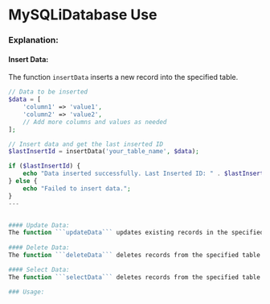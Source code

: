 # MySQLiDatabase Use

### Explanation:

#### Insert Data:
The function ```insertData``` inserts a new record into the specified table.

```php
// Data to be inserted
$data = [
    'column1' => 'value1',
    'column2' => 'value2',
    // Add more columns and values as needed
];

// Insert data and get the last inserted ID
$lastInsertId = insertData('your_table_name', $data);

if ($lastInsertId) {
    echo "Data inserted successfully. Last Inserted ID: " . $lastInsertId;
} else {
    echo "Failed to insert data.";
}
---


#### Update Data:
The function ```updateData``` updates existing records in the specified table.
        
#### Delete Data:
The function ```deleteData``` deletes records from the specified table.

#### Select Data:
The function ```selectData``` deletes records from the specified table.

### Usage:



